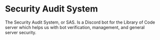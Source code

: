# Security Audit System

The Security Audit System, or SAS. Is a Discord bot for the Library of Code server which helps us with bot verification, management, and general server security.

